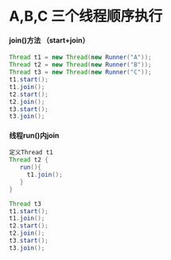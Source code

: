 # A,B,C 三个线程顺序执行

#### join()方法 （start+join）
```java
Thread t1 = new Thread(new Runner("A"));  
Thread t2 = new Thread(new Runner("B"));  
Thread t3 = new Thread(new Runner("C"));  
t1.start();  
t1.join();  
t2.start();  
t2.join();  
t3.start();  
t3.join();  
```

#### 线程run()内join
```java
定义Thread t1   
Thread t2 {
   run(){
     t1.join();
   }
} 

Thread t3
t1.start();  
t1.join();  
t2.start();  
t2.join();  
t3.start();  
t3.join();  
```

